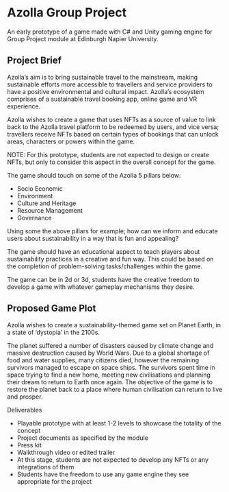 # Azolla Group Project
An early prototype of a game made with C# and Unity gaming engine for Group Project module at Edinburgh Napier University. </br>

## Project Brief
Azolla’s aim is to bring sustainable travel to the mainstream, making sustainable efforts more accessible to travellers and service providers to have a positive environmental and cultural impact. Azolla’s ecosystem comprises of a sustainable travel booking app, online game and VR experience.

Azolla wishes to create a game that uses NFTs as a source of value to link back to the Azolla travel platform to be redeemed by users, and vice versa; travellers receive NFTs based on certain types of bookings that can unlock areas, characters or powers within the game.

NOTE: For this prototype, students are not expected to design or create NFTs, but only to consider this aspect in the overall concept for the game.

The game should touch on some of the Azolla 5 pillars below:

* Socio Economic
* Environment
* Culture and Heritage
* Resource Management
* Governance

Using some the above pillars for example; how can we inform and educate users about sustainability in a way that is fun and appealing?

The game should have an educational aspect to teach players about sustainability practices in a creative and fun way. This could be based on the completion of problem-solving tasks/challenges within the game.

The game can be in 2d or 3d, students have the creative freedom to develop a game with whatever gameplay mechanisms they desire.

## Proposed Game Plot

Azolla wishes to create a sustainability-themed game set on Planet Earth, in a state of ‘dystopia’ in the 2100s.

The planet suffered a number of disasters caused by climate change and massive destruction caused by World Wars. Due to a global shortage of food and water supplies, many citizens died, however the remaining survivors managed to escape on space ships. The survivors spent time in space trying to find a new home, meeting new civilisations and planning their dream to return to Earth once again. The objective of the game is to restore the planet back to a place where human civilisation can return to live and prosper.

Deliverables

* Playable prototype with at least 1-2 levels to showcase the totality of the concept
* Project documents as specified by the module
* Press kit
* Walkthrough video or edited trailer
* At this stage, students are not expected to develop any NFTs or any integrations of them
* Students have the freedom to use any game engine they see appropriate for the project

